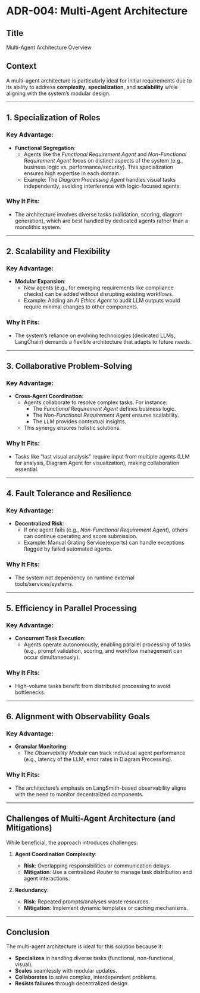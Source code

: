 # ADR-004: Multi-Agent Architecture

## **Title**
Multi-Agent Architecture Overview

## **Context**
A multi-agent architecture is particularly ideal for initial requirements due to its ability to address **complexity**, **specialization**, and **scalability** while aligning with the system’s modular design.

---

## 1. **Specialization of Roles**
### **Key Advantage**:
- **Functional Segregation**:
    - Agents like the *Functional Requirement Agent* and *Non-Functional Requirement Agent* focus on distinct aspects of the system (e.g., business logic vs. performance/security). This specialization ensures high expertise in each domain.
    - Example: The *Diagram Processing Agent* handles visual tasks independently, avoiding interference with logic-focused agents.

### **Why It Fits**:
- The architecture involves diverse tasks (validation, scoring, diagram generation), which are best handled by dedicated agents rather than a monolithic system.

---

## 2. **Scalability and Flexibility**
### **Key Advantage**:
- **Modular Expansion**:
    - New agents (e.g., for emerging requirements like compliance checks) can be added without disrupting existing workflows.
    - Example: Adding an *AI Ethics Agent* to audit LLM outputs would require minimal changes to other components.

### **Why It Fits**:
- The system’s reliance on evolving technologies (dedicated LLMs, LangChain) demands a flexible architecture that adapts to future needs.

---

## 3. **Collaborative Problem-Solving**
### **Key Advantage**:
- **Cross-Agent Coordination**:
    - Agents collaborate to resolve complex tasks. For instance:
        - The *Functional Requirement Agent* defines business logic.
        - The *Non-Functional Requirement Agent* ensures scalability.
        - The *LLM* provides contextual insights.
    - This synergy ensures holistic solutions.

### **Why It Fits**:
- Tasks like "last visual analysis" require input from multiple agents (LLM for analysis, Diagram Agent for visualization), making collaboration essential.

---

## 4. **Fault Tolerance and Resilience**
### **Key Advantage**:
- **Decentralized Risk**:
    - If one agent fails (e.g., *Non-Functional Requirement Agent*), others can continue operating and score submission.
    - Example: Manual Grating Service(experts) can handle exceptions flagged by failed automated agents.

### **Why It Fits**:
- The system not dependency on runtime external tools/services/systems.
---

## 5. **Efficiency in Parallel Processing**
### **Key Advantage**:
- **Concurrent Task Execution**:
    - Agents operate autonomously, enabling parallel processing of tasks (e.g., prompt validation, scoring, and workflow management can occur simultaneously).

### **Why It Fits**:
- High-volume tasks benefit from distributed processing to avoid bottlenecks.

---

## 6. **Alignment with Observability Goals**
### **Key Advantage**:
- **Granular Monitoring**:
    - The *Observability Module* can track individual agent performance (e.g., latency of the LLM, error rates in Diagram Processing).

### **Why It Fits**:
- The architecture’s emphasis on LangSmith-based observability aligns with the need to monitor decentralized components.

---

## **Challenges of Multi-Agent Architecture (and Mitigations)**
While beneficial, the approach introduces challenges:
1. **Agent Coordination Complexity**:
    - **Risk**: Overlapping responsibilities or communication delays.
    - **Mitigation**: Use a centralized *Router* to manage task distribution and agent interactions.

2. **Redundancy**:
    - **Risk**: Repeated prompts/analyses waste resources.
    - **Mitigation**: Implement dynamic templates or caching mechanisms.

---

## **Conclusion**
The multi-agent architecture is ideal for this solution because it:
- **Specializes** in handling diverse tasks (functional, non-functional, visual).
- **Scales** seamlessly with modular updates.
- **Collaborates** to solve complex, interdependent problems.
- **Resists failures** through decentralized design.
